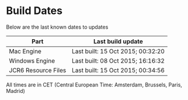 # Build Dates

Below are the last known dates to updates

Part | Last build update
-----|-----
Mac Engine | Last built: 15 Oct 2015; 00:32:20
Windows Engine | Last built: 08 Oct 2015; 16:16:32
JCR6 Resource Files | Last built: 15 Oct 2015; 00:34:56
All times are in CET (Central European Time: Amsterdam, Brussels, Paris, Madrid)



